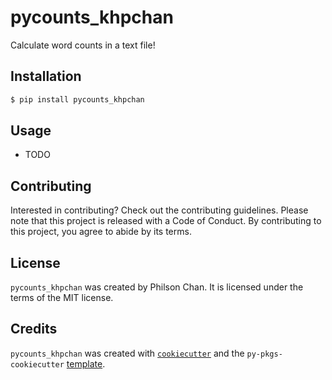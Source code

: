 # pycounts_khpchan

Calculate word counts in a text file!

## Installation

```bash
$ pip install pycounts_khpchan
```

## Usage

- TODO

## Contributing

Interested in contributing? Check out the contributing guidelines. Please note that this project is released with a Code of Conduct. By contributing to this project, you agree to abide by its terms.

## License

`pycounts_khpchan` was created by Philson Chan. It is licensed under the terms of the MIT license.

## Credits

`pycounts_khpchan` was created with [`cookiecutter`](https://cookiecutter.readthedocs.io/en/latest/) and the `py-pkgs-cookiecutter` [template](https://github.com/py-pkgs/py-pkgs-cookiecutter).
